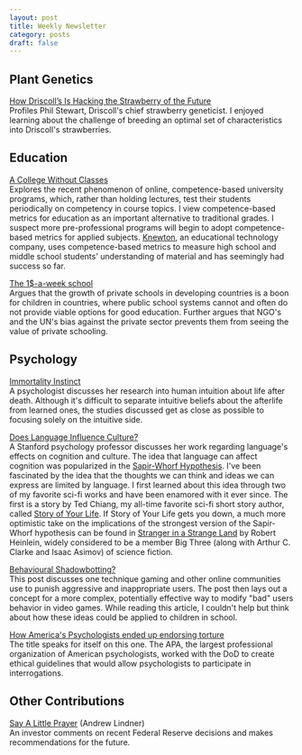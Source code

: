 ```yaml
---
layout: post
title: Weekly Newsletter
category: posts
draft: false
---
```

## Plant Genetics
[How Driscoll’s Is Hacking the Strawberry of the Future](http://www.bloomberg.com/news/features/2015-07-29/how-driscoll-s-is-hacking-the-strawberry-of-the-future)  
Profiles Phil Stewart, Driscoll's chief strawberry geneticist. I enjoyed learning about the challenge of breeding an optimal set of characteristics into Driscoll's strawberries.

## Education
[A College Without Classes](http://www.theatlantic.com/business/archive/2015/07/a-college-without-classes/400115/?single_page=true)  
Explores the recent phenomenon of online, competence-based university programs, which, rather than holding lectures, test their students periodically on competency in course topics. I view competence-based metrics for education as an important alternative to traditional grades. I suspect more pre-professional programs will begin to adopt competence-based metrics for applied subjects. [Knewton](http://www.knewton.com), an educational technology company, uses competence-based metrics to measure high school and middle school students' understanding of material and has seemingly had success so far.

[The 1$-a-week school](http://www.economist.com/news/leaders/21660113-private-schools-are-booming-poor-countries-governments-should-either-help-them-or-get-out)  
Argues that the growth of private schools in developing countries is a boon for children in countries, where public school systems cannot and often do not provide viable options for good education. Further argues that NGO's and the UN's bias against the private sector prevents them from seeing the value of private schooling.

## Psychology
[Immortality Instinct](http://aeon.co/magazine/psychology/is-the-feeling-that-were-immortal-innate/)  
A psychologist discusses her research into human intuition about life after death. Although it's difficult to separate intuitive beliefs about the afterlife from learned ones, the studies discussed get as close as possible to focusing solely on the intuitive side.

[Does Language Influence Culture?](http://gamasutra.com/blogs/BenLewisEvans/20150720/248941/Behavioural_Shadowbotting.php)  
A Stanford psychology professor discusses her work regarding language's effects on cognition and culture. The idea that language can affect cognition was popularized in the [Sapir-Whorf Hypothesis](https://linguistlist.org/ask-ling/sapir.cfm). I've been fascinated by the idea that the thoughts we can think and ideas we can express are limited by language. I first learned about this idea through two of my favorite sci-fi works and have been enamored with it ever since. The first is a story by Ted Chiang, my all-time favorite sci-fi short story author, called [Story of Your Life](https://mathisgasser.files.wordpress.com/2014/12/ted-chiang_story-of-your-life_2000.pdf). If Story of Your Life gets you down, a much more optimistic take on the implications of the strongest version of the Sapir-Whorf hypothesis can be found in [Stranger in a Strange Land](http://www.amazon.com/Stranger-Strange-Land-Remembering-Tomorrow/dp/0441790348/?_encoding=UTF8&camp=1789&creative=9325&linkCode=ur2&tag=stepmali-20&linkId=BPPI4MOEVO5Z6BGC) by Robert Heinlein, widely considered to be a member Big Three (along with Arthur C. Clarke and Isaac Asimov) of science fiction.

[Behavioural Shadowbotting?](http://gamasutra.com/blogs/BenLewisEvans/20150720/248941/Behavioural_Shadowbotting.php)  
This post discusses one technique gaming and other online communities use to punish aggressive and inappropriate users. The post then lays out a concept for a more complex, potentially effective way to modify "bad" users behavior in video games. While reading this article, I couldn't help but think about how these ideas could be applied to children in school.

[How America's Psychologists ended up endorsing torture](http://www.economist.com/blogs/democracyinamerica/2015/07/terror-torture-and-psychology)  
The title speaks for itself on this one. The APA, the largest professional organization of American psychologists, worked with the DoD to create ethical guidelines that would allow psychologists to participate in interrogations.

## Other Contributions
[Say A Little Prayer](https://www.janus.com/bill-gross-investment-outlook) (Andrew Lindner)  
An investor comments on recent Federal Reserve decisions and makes recommendations for the future.
